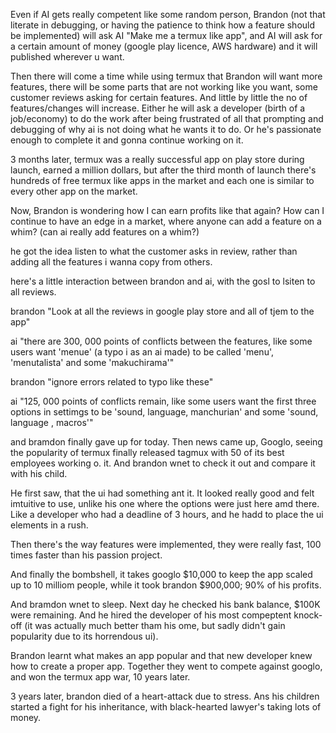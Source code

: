 Even if AI gets really competent like some random person, Brandon (not that literate in debugging, or having the patience to think how a feature should be implemented) will ask AI "Make me a termux like app", and AI will ask for a certain amount of money (google play licence, AWS hardware) and it will published wherever u want.

Then there will come a time while using termux that Brandon will want more features, there will be some parts that are not working like you want, some customer reviews asking for certain features. And little by little the no of features/changes will increase. Either he will ask a developer (birth of a job/economy) to do the work after being frustrated of all that prompting and debugging of why ai is not doing what he wants it to do. Or he's passionate enough to complete it and gonna continue working on it.

3 months later, termux  was a really successful app on play store during launch, earned a million dollars, but after the third month of launch there's hundreds of free termux like apps in the market and each one is similar to every other app on the market. 

Now, Brandon is wondering how I can earn profits like that again? How can I continue to have an edge in a market, where anyone can add a feature on a whim? (can ai really add features on a whim?) 

he got the idea listen to what the customer asks in review, rather than adding all the features i wanna copy from others.

here's a little interaction between brandon and ai, with the gosl to lsiten to all reviews.

brandon "Look at all the reviews in google play store and all of tjem to the app"

ai "there are 300, 000 points of conflicts between the features, like some users want 'menue' (a typo i as an ai made) to be called 'menu', 'menutalista'  and some 'makuchirama'"

brandon "ignore errors related to typo like these"

ai "125, 000 points of conflicts remain, like some users want the first three options in settimgs to be 'sound, language, manchurian' and some 'sound, language , macros'"

and bramdon finally gave up for today. Then news came up, Googlo, seeing the popularity of termux finally released tagmux with 50 of its best employees working o. it. And brandon wnet to check it out and compare it with his child.

He first saw, that the ui had something ant it. It looked really good and felt imtuitive to use, unlike his one where the options were just here amd there. Like a developer who had a deadline of 3 hours, and he hadd to place the ui elements in a rush.

Then there's the way features were implemented, they were really fast, 100 times faster than his passion project.

And finally the bombshell, it takes googlo $10,000 to keep the app scaled up to 10 milliom people, while it took brandon $900,000; 90% of his profits.

And bramdon wnet to sleep. Next day he checked his bank balance, $100K were remaining. And he hired the developer of his most compeptent knock-off (it was actually much better tham his ome, but sadly didn't gain popularity due to its horrendous ui). 

Brandon learnt what makes an app popular and that new developer knew how to create a proper app. Together they went to compete against googlo, and won the termux app war, 10 years later. 

3 years later, brandon died of a heart-attack due to stress. Ans his children started a fight for his inheritance, with black-hearted lawyer's taking lots of money.
